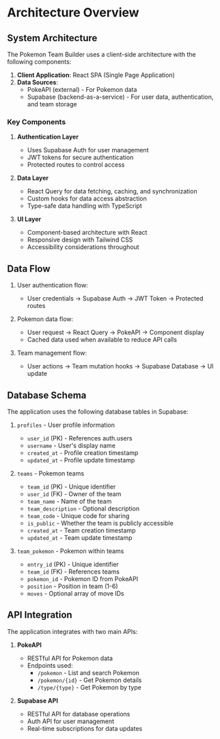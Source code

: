 # Architecture Overview

## System Architecture

The Pokemon Team Builder uses a client-side architecture with the following components:

1. **Client Application**: React SPA (Single Page Application)
2. **Data Sources**:
   - PokeAPI (external) - For Pokemon data
   - Supabase (backend-as-a-service) - For user data, authentication, and team storage

### Key Components

1. **Authentication Layer**
   - Uses Supabase Auth for user management
   - JWT tokens for secure authentication
   - Protected routes to control access

2. **Data Layer**
   - React Query for data fetching, caching, and synchronization
   - Custom hooks for data access abstraction
   - Type-safe data handling with TypeScript

3. **UI Layer**
   - Component-based architecture with React
   - Responsive design with Tailwind CSS
   - Accessibility considerations throughout

## Data Flow

1. User authentication flow:
   - User credentials → Supabase Auth → JWT Token → Protected routes

2. Pokemon data flow:
   - User request → React Query → PokeAPI → Component display
   - Cached data used when available to reduce API calls

3. Team management flow:
   - User actions → Team mutation hooks → Supabase Database → UI update

## Database Schema

The application uses the following database tables in Supabase:

1. `profiles` - User profile information
   - `user_id` (PK) - References auth.users
   - `username` - User's display name
   - `created_at` - Profile creation timestamp
   - `updated_at` - Profile update timestamp

2. `teams` - Pokemon teams
   - `team_id` (PK) - Unique identifier
   - `user_id` (FK) - Owner of the team
   - `team_name` - Name of the team
   - `team_description` - Optional description
   - `team_code` - Unique code for sharing
   - `is_public` - Whether the team is publicly accessible
   - `created_at` - Team creation timestamp
   - `updated_at` - Team update timestamp

3. `team_pokemon` - Pokemon within teams
   - `entry_id` (PK) - Unique identifier
   - `team_id` (FK) - References teams
   - `pokemon_id` - Pokemon ID from PokeAPI
   - `position` - Position in team (1-6)
   - `moves` - Optional array of move IDs

## API Integration

The application integrates with two main APIs:

1. **PokeAPI**
   - RESTful API for Pokemon data
   - Endpoints used:
     - `/pokemon` - List and search Pokemon
     - `/pokemon/{id}` - Get Pokemon details
     - `/type/{type}` - Get Pokemon by type

2. **Supabase API**
   - RESTful API for database operations
   - Auth API for user management
   - Real-time subscriptions for data updates